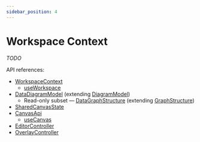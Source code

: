 ```yaml
---
sidebar_position: 4
---
```


# Workspace Context

*TODO*

API references:
  - [WorkspaceContext](/docs/api/workspace/interfaces/WorkspaceContext)
    - [useWorkspace](/docs/api/workspace/functions/useWorkspace)
  - [DataDiagramModel](/docs/api/workspace/classes/DataDiagramModel) (extending [DiagramModel](/docs/api/workspace/classes/DiagramModel))
    - Read-only subset — [DataGraphStructure](/docs/api/workspace/interfaces/DataGraphStructure) (extending [GraphStructure](/docs/api/workspace/interfaces/GraphStructure))
  - [SharedCanvasState](/docs/api/workspace/classes/SharedCanvasState)
  - [CanvasApi](/docs/api/workspace/interfaces/DataGraphStructure)
    - [useCanvas](/docs/api/workspace/functions/useCanvas)
  - [EditorController](/docs/api/workspace/classes/EditorController)
  - [OverlayController](/docs/api/workspace/classes/OverlayController)
